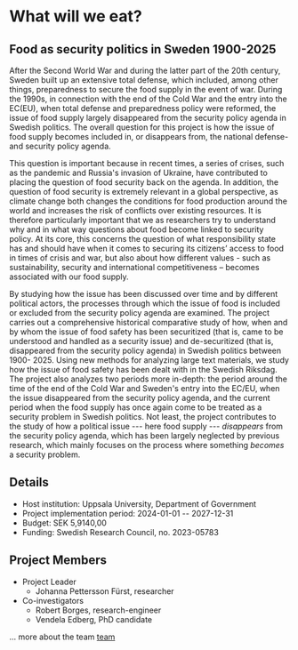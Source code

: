 # What will we eat? 
## Food as security politics in Sweden 1900-2025

After the Second World War and during the latter part of the 20th century, Sweden built up an extensive total defense, which included, among other things, preparedness to secure the food supply in the event of war. During the 1990s, in connection with the end of the Cold War and the entry into the EC(EU), when total defense and preparedness policy were reformed, the issue of food supply largely disappeared from the security policy agenda in Swedish politics. The overall question for this project is how the issue of food supply becomes included in, or disappears from, the national defense- and security policy agenda.

This question is important because in recent times, a series of crises, such as the pandemic and Russia's invasion of Ukraine, have contributed to placing the question of food security back on the agenda. In addition, the question of food security is extremely relevant in a global perspective, as climate change both changes the conditions for food production around the world and increases the risk of conflicts over existing resources. It is therefore particularly important that we as researchers try to understand why and in what way questions about food become linked to security policy. At its core, this concerns the question of what responsibility state has and should have when it comes to securing its citizens’ access to food in times of crisis and war, but also about how different values - such as sustainability, security and international competitiveness – becomes associated with our food supply.

By studying how the issue has been discussed over time and by different political actors, the processes through which the issue of food is included or excluded from the security policy agenda are examined. The project carries out a comprehensive historical comparative study of how, when and by whom the issue of food safety has been securitized (that is, came to be understood and handled as a security issue) and de-securitized (that is, disappeared from the security policy agenda) in Swedish politics between 1900- 2025. Using new methods for analyzing large text materials, we study how the issue of food safety has been dealt with in the Swedish Riksdag. The project also analyzes two periods more in-depth: the period around the time of the end of the Cold War and Sweden's entry into the EC/EU, when the issue disappeared from the security policy agenda, and the current period when the food supply has once again come to be treated as a security problem in Swedish politics. Not least, the project contributes to the study of how a political issue --- here food supply --- _disappears_ from the security policy agenda, which has been largely neglected by previous research, which mainly focuses on the process where something _becomes_ a security problem.

## Details

* Host institution: Uppsala University, Department of Government
* Project implementation period: 2024-01-01 -- 2027-12-31
* Budget: SEK 5,9140,00
* Funding: Swedish Research Council, no. 2023-05783

## Project Members

* Project Leader
    * Johanna Pettersson Fürst, researcher
* Co-investigators
    - Robert Borges, research-engineer
    - Vendela Edberg, PhD candidate

... more about the team [team](/team)


